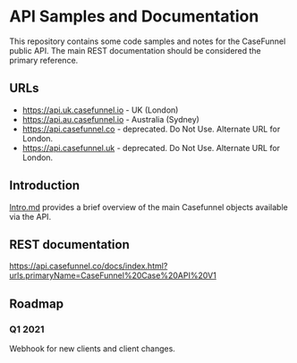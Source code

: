 # API Samples and Documentation

This repository contains some code samples and notes for the CaseFunnel public API. The main REST documentation should be considered the primary reference.

## URLs

- <https://api.uk.casefunnel.io> - UK (London)
- <https://api.au.casefunnel.io> - Australia (Sydney)
- <https://api.casefunnel.co> - deprecated.  Do Not Use.  Alternate URL for London.
- <https://api.casefunnel.uk> - deprecated.  Do Not Use.  Alternate URL for London.

## Introduction

[Intro.md](Intro.md) provides a brief overview of the main Casefunnel objects available via the API.

## REST documentation

https://api.casefunnel.co/docs/index.html?urls.primaryName=CaseFunnel%20Case%20API%20V1

## Roadmap

### Q1 2021

Webhook for new clients and client changes.
